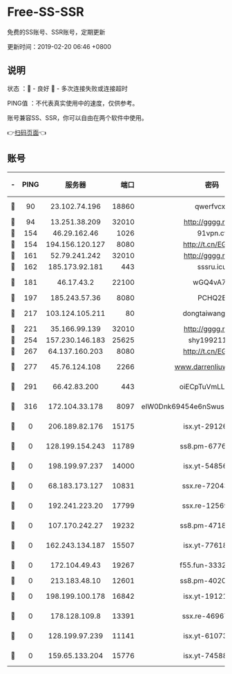 # Free-SS-SSR

免费的SS账号、SSR账号，定期更新

更新时间：2019-02-20 06:46 +0800

## 说明

状态     ：🙂 - 良好 🙁 - 多次连接失败或连接超时

PING值   ：不代表真实使用中的速度，仅供参考。

账号兼容SS、SSR，你可以自由在两个软件中使用。

👉[扫码页面](https://liesauer.github.io/free-ss-ssr.github.io/)👈

## 账号

|-|PING|服务器|端口|密码|加密方式|区域|
|:----:|:----:|:-----:|-----:|:----:|:----:|:----:|
|🙂|90|23.102.74.196|18860|qwerfvcxz|aes-256-gcm|JP|
|🙂|94|13.251.38.209|32010|http://gggg.rocks|chacha20|SG|
|🙂|154|46.29.162.46|1026|91vpn.cf|rc4-md5|RU|
|🙂|154|194.156.120.127|8080|http://t.cn/EGJIyrl|rc4-md5|RU|
|🙂|161|52.79.241.242|32010|http://gggg.rocks|chacha20|KR|
|🙂|162|185.173.92.181|443|sssru.icu|rc4-md5|RU|
|🙂|181|46.17.43.2|22100|wGQ4vA7D|aes-256-gcm|RU|
|🙂|197|185.243.57.36|8080|PCHQ2E|rc4-md5|US|
|🙂|217|103.124.105.211|80|dongtaiwang.com|aes-256-cfb|US|
|🙂|221|35.166.99.139|32010|http://gggg.rocks|chacha20|US|
|🙂|254|157.230.146.183|25625|shy19921124|rc4-md5|US|
|🙂|267|64.137.160.203|8080|http://t.cn/EGJIyrl|rc4-md5|CA|
|🙂|277|45.76.124.108|2266|www.darrenliuwei.com|aes-256-cfb|AU|
|🙂|291|66.42.83.200|443|oiECpTuVmLLxk4Ts|aes-256-cfb|US|
|🙂|316|172.104.33.178|8097|eIW0Dnk69454e6nSwuspv9DmS201tQ0D|aes-256-cfb|SG|
|🙁|0|206.189.82.176|15175|isx.yt-29126697|aes-256-cfb|SG|
|🙁|0|128.199.154.243|11789|ss8.pm-67760833|aes-256-cfb|SG|
|🙁|0|198.199.97.237|14000|isx.yt-54856932|aes-256-cfb|US|
|🙁|0|68.183.173.127|10831|ssx.re-72043236|aes-256-cfb|US|
|🙁|0|192.241.223.20|17799|ssx.re-12569451|aes-256-cfb|US|
|🙁|0|107.170.242.27|19232|ss8.pm-47184551|aes-256-cfb|US|
|🙁|0|162.243.134.187|15507|isx.yt-77618718|aes-256-cfb|US|
|🙁|0|172.104.49.43|19267|f55.fun-33324216|aes-256-cfb|SG|
|🙁|0|213.183.48.10|12601|ss8.pm-40202630|rc4-md5|RU|
|🙁|0|198.199.100.178|16842|isx.yt-19121084|aes-256-cfb|US|
|🙁|0|178.128.109.8|13391|ssx.re-46967706|aes-256-cfb|SG|
|🙁|0|128.199.97.239|11141|isx.yt-61073883|aes-256-cfb|SG|
|🙁|0|159.65.133.204|15776|isx.yt-74588926|aes-256-cfb|SG|
